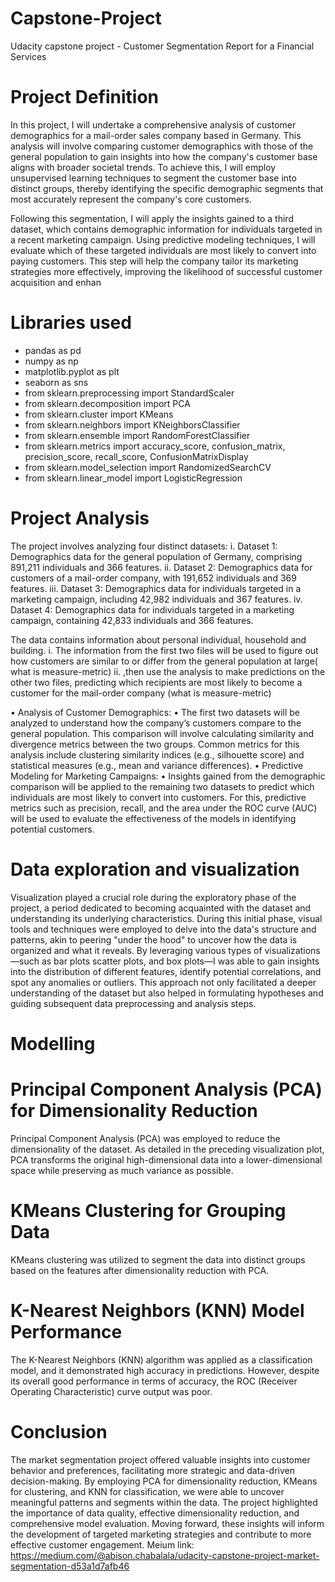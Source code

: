 # Capstone-Project
Udacity capstone project - Customer Segmentation Report for a Financial Services
# Project Definition
In this project, I will undertake a comprehensive analysis of customer demographics for a mail-order sales company based in Germany. This analysis will involve comparing customer demographics with those of the general population to gain insights into how the company's customer base aligns with broader societal trends. To achieve this, I will employ unsupervised learning techniques to segment the customer base into distinct groups, thereby identifying the specific demographic segments that most accurately represent the company's core customers.

Following this segmentation, I will apply the insights gained to a third dataset, which contains demographic information for individuals targeted in a recent marketing campaign. Using predictive modeling techniques, I will evaluate which of these targeted individuals are most likely to convert into paying customers. This step will help the company tailor its marketing strategies more effectively, improving the likelihood of successful customer acquisition and enhan

# Libraries used
  - pandas as pd
  - numpy as np
  - matplotlib.pyplot as plt
  - seaborn as sns
  - from sklearn.preprocessing import StandardScaler
  - from sklearn.decomposition import PCA
  - from sklearn.cluster import KMeans
  - from sklearn.neighbors import KNeighborsClassifier
  - from sklearn.ensemble import RandomForestClassifier
  - from sklearn.metrics import accuracy_score, confusion_matrix, precision_score, recall_score, ConfusionMatrixDisplay
  - from sklearn.model_selection import RandomizedSearchCV
  - from sklearn.linear_model import LogisticRegression
  
# Project Analysis
The project involves analyzing four distinct datasets:
i.	Dataset 1: Demographics data for the general population of Germany, comprising 891,211 individuals and 366 features.
ii.	Dataset 2: Demographics data for customers of a mail-order company, with 191,652 individuals and 369 features.
iii.	Dataset 3: Demographics data for individuals targeted in a marketing campaign, including 42,982 individuals and 367 features.
iv.	Dataset 4: Demographics data for individuals targeted in a marketing campaign, containing 42,833 individuals and 366 features.

The data contains information about personal individual, household and building.
i.	The information from the first two files will be used to figure out how customers are similar to or differ from the general population at large( what is measure-metric)
ii.	,then use the analysis to make predictions on the other two files, predicting which recipients are most likely to become a customer for the mail-order company (what is measure-metric)

•  Analysis of Customer Demographics:
•	The first two datasets will be analyzed to understand how the company’s customers compare to the general population. This comparison will involve calculating similarity and divergence metrics between the two groups. Common metrics for this analysis include clustering similarity indices (e.g., silhouette score) and statistical measures (e.g., mean and variance differences).
•  Predictive Modeling for Marketing Campaigns:
•	Insights gained from the demographic comparison will be applied to the remaining two datasets to predict which individuals are most likely to convert into customers. For this, predictive metrics such as precision, recall, and the area under the ROC curve (AUC) will be used to evaluate the effectiveness of the models in identifying potential customers.


# Data exploration and visualization
Visualization played a crucial role during the exploratory phase of the project, a period dedicated to becoming acquainted with the dataset and understanding its underlying characteristics. During this initial phase, visual tools and techniques were employed to delve into the data's structure and patterns, akin to peering "under the hood" to uncover how the data is organized and what it reveals.
By leveraging various types of visualizations—such as bar plots scatter plots, and box plots—I was able to gain insights into the distribution of different features, identify potential correlations, and spot any anomalies or outliers. This approach not only facilitated a deeper understanding of the dataset but also helped in formulating hypotheses and guiding subsequent data preprocessing and analysis steps.

# Modelling

# Principal Component Analysis (PCA) for Dimensionality Reduction

Principal Component Analysis (PCA) was employed to reduce the dimensionality of the dataset. As detailed in the preceding visualization plot, PCA transforms the original high-dimensional data into a lower-dimensional space while preserving as much variance as possible.

# KMeans Clustering for Grouping Data
KMeans clustering was utilized to segment the data into distinct groups based on the features after dimensionality reduction with PCA.
# K-Nearest Neighbors (KNN) Model Performance
The K-Nearest Neighbors (KNN) algorithm was applied as a classification model, and it demonstrated high accuracy in predictions. However, despite its overall good performance in terms of accuracy, the ROC (Receiver Operating Characteristic) curve output was poor.

# Conclusion
The market segmentation project offered valuable insights into customer behavior and preferences, facilitating more strategic and data-driven decision-making. By employing PCA for dimensionality reduction, KMeans for clustering, and KNN for classification, we were able to uncover meaningful patterns and segments within the data. The project highlighted the importance of data quality, effective dimensionality reduction, and comprehensive model evaluation. Moving forward, these insights will inform the development of targeted marketing strategies and contribute to more effective customer engagement.
Meium link: https://medium.com/@abison.chabalala/udacity-capstone-project-market-segmentation-d53a1d7afb46
